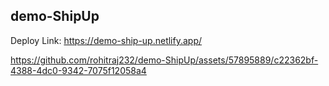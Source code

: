 ## demo-ShipUp

Deploy Link: https://demo-ship-up.netlify.app/

https://github.com/rohitraj232/demo-ShipUp/assets/57895889/c22362bf-4388-4dc0-9342-7075f12058a4

